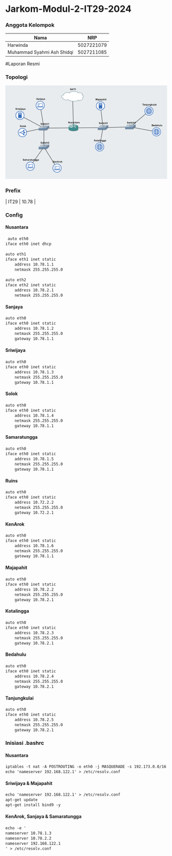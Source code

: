 # Jarkom-Modul-2-IT29-2024

### Anggota Kelompok
| Nama | NRP |
|---------|---------|
| Harwinda | 5027221079   |
| Muhammad Syahmi Ash Shidqi | 5027211085   |

#Laporan Resmi

### Topologi
<img src="img/topo.png">

### Prefix
| IT29 | 10.78 |

### Config
#### Nusantara
```
 auto eth0
iface eth0 inet dhcp

auto eth1
iface eth1 inet static
	address 10.78.1.1
	netmask 255.255.255.0

auto eth2
iface eth2 inet static
	address 10.78.2.1
	netmask 255.255.255.0
```

#### Sanjaya
```
auto eth0
iface eth0 inet static
	address 10.78.1.2
	netmask 255.255.255.0
	gateway 10.78.1.1
```

#### Sriwijaya
```
auto eth0
iface eth0 inet static
	address 10.78.1.3
	netmask 255.255.255.0
	gateway 10.78.1.1
```

#### Solok
```
auto eth0
iface eth0 inet static
	address 10.78.1.4
	netmask 255.255.255.0
	gateway 10.78.1.1
```

#### Samaratungga
```
auto eth0
iface eth0 inet static
	address 10.78.1.5
	netmask 255.255.255.0
	gateway 10.78.1.1
```
#### Ruins 
```
auto eth0
iface eth0 inet static
	address 10.72.2.2
	netmask 255.255.255.0
	gateway 10.72.2.1
```

#### KenArok
```
auto eth0
iface eth0 inet static
	address 10.78.1.6
	netmask 255.255.255.0
	gateway 10.78.1.1
```

#### Majapahit
```
auto eth0
iface eth0 inet static
	address 10.78.2.2
	netmask 255.255.255.0
	gateway 10.78.2.1
```

#### Kotalingga
```
auto eth0
iface eth0 inet static
	address 10.78.2.3
	netmask 255.255.255.0
	gateway 10.78.2.1
```

#### Bedahulu
```
auto eth0
iface eth0 inet static
	address 10.78.2.4
	netmask 255.255.255.0
	gateway 10.78.2.1
```

#### Tanjungkulai
```
auto eth0
iface eth0 inet static
	address 10.78.2.5
	netmask 255.255.255.0
	gateway 10.78.2.1
```


### Inisiasi .bashrc 

#### Nusantara
```
iptables -t nat -A POSTROUTING -o eth0 -j MASQUERADE -s 192.173.0.0/16
echo 'nameserver 192.168.122.1' > /etc/resolv.conf
```
#### Sriwijaya & Majapahit
```
echo 'nameserver 192.168.122.1' > /etc/resolv.conf
apt-get update
apt-get install bind9 -y      
```
#### KenArok, Sanjaya & Samaratungga
```
echo -e '
nameserver 10.78.1.3 
nameserver 10.78.2.2 
nameserver 192.168.122.1
' > /etc/resolv.conf
```
